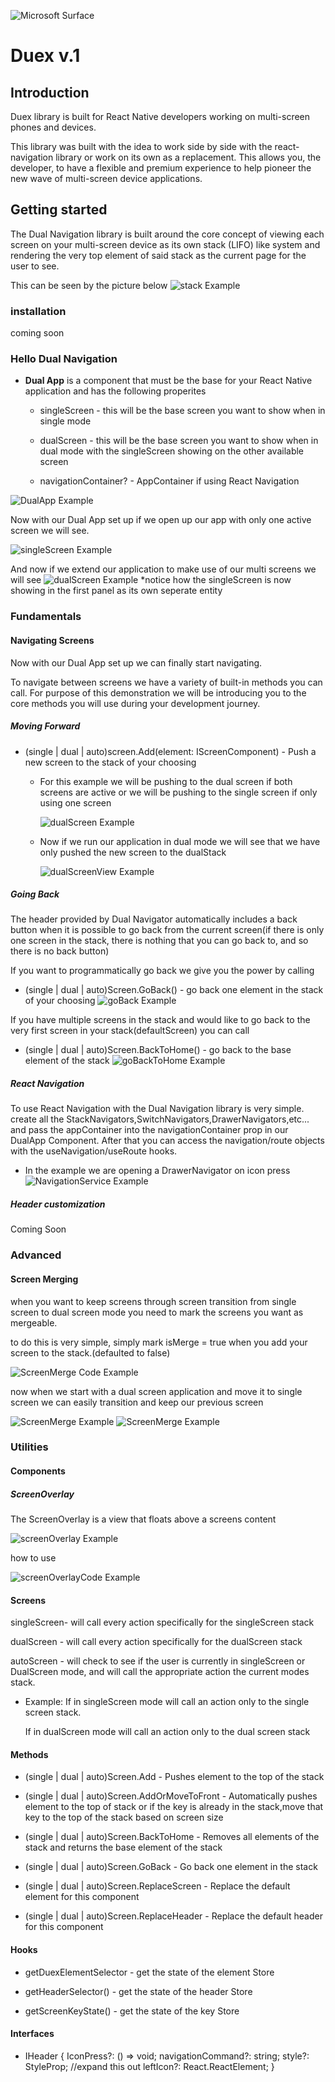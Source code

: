 ![Microsoft Surface](https://assets.onestore.ms/cdnfiles/external/uhf/long/9a49a7e9d8e881327e81b9eb43dabc01de70a9bb/images/microsoft-gray.png)

# Duex v.1

## Introduction

Duex library is built for React Native developers working on
multi-screen phones and devices.

This library was built with the idea to work side by side with the react-navigation library or work on its own as a replacement. This allows you, the developer, to have a flexible and premium experience to help pioneer the new wave of multi-screen device applications.

## Getting started

The Dual Navigation library is built around the core concept of viewing each screen on your multi-screen device as its own stack (LIFO) like system and rendering the very top element of said stack as the current page for the user to see.

This can be seen by the picture below
![stack Example](docs/stackExample.png)

### installation

coming soon

### Hello Dual Navigation

- **Dual App** is a component that must be the base for your React Native application and has the following properites

  - singleScreen - this will be the base screen you want to show when in single mode

  - dualScreen - this will be the base screen you want to show when in dual mode with the singleScreen showing on the other available screen

  - navigationContainer? - AppContainer if using React Navigation

![DualApp Example](docs/DualApp.png)

Now with our Dual App set up if we open up our app with only one active screen we will see.

![singleScreen Example](docs/SingleScreenExample.png)

And now if we extend our application to make use of our multi screens we will see
![dualScreen Example](docs/DualScreenExample.png)
\*notice how the singleScreen is now showing in the first panel as its own seperate entity

### Fundamentals

#### Navigating Screens

Now with our Dual App set up we can finally start navigating.

To navigate between screens we have a variety of built-in methods you can call. For purpose of this demonstration we will be introducing you to the core methods you will use during your development journey.

##### Moving Forward

- (single | dual | auto)screen.Add(element: IScreenComponent) - Push a new screen to the stack of your choosing

  - For this example we will be pushing to the dual screen if both screens are active or we will be pushing to the single screen if only using one screen

    ![dualScreen Example](docs/addingScreenExample.png)

  - Now if we run our application in dual mode we will see that we have only pushed the new screen to the dualStack

    ![dualScreenView Example](docs/addingScreenViewExample.png)

##### Going Back

The header provided by Dual Navigator automatically includes a back button when it is possible to go back from the current screen(if there is only one screen in the stack, there is nothing that you can go back to, and so there is no back button)

If you want to programmatically go back we give you the power by calling

- (single | dual | auto)Screen.GoBack() - go back one element in the stack of your choosing
  ![goBack Example](docs/GoBackExample.png)

If you have multiple screens in the stack and would like to go back to the very first screen in your stack(defaultScreen) you can call

- (single | dual | auto)Screen.BackToHome() - go back to the base element of the stack
  ![goBackToHome Example](docs/BackToHomeExample.png)

##### React Navigation

To use React Navigation with the Dual Navigation library is very simple.
create all the StackNavigators,SwitchNavigators,DrawerNavigators,etc... and pass the appContainer into the navigationContainer prop in our DualApp Component. After that you can access the navigation/route objects with the useNavigation/useRoute hooks.

- In the example we are opening a DrawerNavigator on icon press
  ![NavigationService Example](docs/navigationReferenceExample.PNG)

##### Header customization

Coming Soon

### Advanced

#### Screen Merging

when you want to keep screens through screen transition from single screen to dual screen mode you need to mark the screens you want as mergeable.

to do this is very simple, simply mark isMerge = true when you add your screen to the stack.(defaulted to false)

![ScreenMerge Code Example](docs/ScreenMergeCodeExample.PNG)

now when we start with a dual screen application and move it to single screen we can easily transition and keep our previous screen 

![ScreenMerge Example](docs/addingScreenViewExample.png)
![ScreenMerge Example](docs/ScreenMergeExample.png)


### Utilities

#### Components

##### ScreenOverlay

The ScreenOverlay is a view that floats above a screens content

![screenOverlay Example](docs/screenOverlayExample.png)

how to use

![screenOverlayCode Example](docs/screenOverlayCodeExample.png)

#### Screens

singleScreen- will call every action specifically for the singleScreen stack

dualScreen - will call every action specifically for the dualScreen stack

autoScreen - will check to see if the user is currently in singleScreen or DualScreen mode,
and will call the appropriate action the current modes stack.

- Example:
  If in singleScreen mode will call an action only to the single screen stack.

  If in dualScreen mode will call an action only to the dual screen stack

#### Methods

- (single | dual | auto)Screen.Add - Pushes element to the top of the stack

- (single | dual | auto)Screen.AddOrMoveToFront - Automatically pushes element to the top of stack or if the key is already in the stack,move that key to the top of the stack based on screen size

- (single | dual | auto)Screen.BackToHome - Removes all elements of the stack and returns the base element of the stack

- (single | dual | auto)Screen.GoBack - Go back one element in the stack

- (single | dual | auto)Screen.ReplaceScreen - Replace the default element for this component

- (single | dual | auto)Screen.ReplaceHeader - Replace the default header for this component

#### Hooks

- getDuexElementSelector - get the state of the element Store

- getHeaderSelector() - get the state of the header Store

- getScreenKeyState() - get the state of the key Store

#### Interfaces

- IHeader {
  IconPress?: () => void;
  navigationCommand?: string;
  style?: StyleProp<ViewStyle>; //expand this out
  leftIcon?: React.ReactElement;
  }
